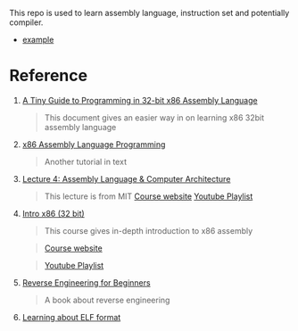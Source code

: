 This repo is used to learn assembly language, instruction set and potentially compiler.

- [example](./example/README.md)


# Reference

1. [A Tiny Guide to Programming in 32-bit x86 Assembly Language](https://www.cs.dartmouth.edu/~sergey/cs258/tiny-guide-to-x86-assembly.pdf)

    > This document gives an easier way in on learning x86 32bit assembly language

2. [x86 Assembly Language Programming](https://cs.lmu.edu/~ray/notes/x86assembly/)

    > Another tutorial in text

3. [Lecture 4: Assembly Language & Computer Architecture](https://www.youtube.com/watch?v=L1ung0wil9Y)

    > This lecture is from MIT
    > [Course website](https://ocw.mit.edu/courses/electrical-engineering-and-computer-science/6-172-performance-engineering-of-software-systems-fall-2018/)
    > [Youtube Playlist](https://www.youtube.com/playlist?list=PLUl4u3cNGP63VIBQVWguXxZZi0566y7Wf)

4. [Intro x86 (32 bit)](https://www.youtube.com/playlist?list=PL038BE01D3BAEFDB0)

    > This course gives in-depth introduction to x86 assembly

    > [Course website](https://opensecuritytraining.info/IntroX86.html)

    > [Youtube Playlist](https://www.youtube.com/playlist?list=PL038BE01D3BAEFDB0)



5. [Reverse Engineering for Beginners](https://doc.lagout.org/security/2014_RE_for_beginners.pdf)

    > A book about reverse engineering

6. [Learning about ELF format](https://github.com/xuyuji9000/linux-playground/blob/master/ELF_format/Readme.md)



